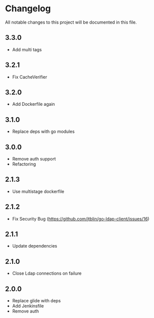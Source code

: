 # Changelog

All notable changes to this project will be documented in this file.

## 3.3.0

- Add multi tags

## 3.2.1

- Fix CacheVerifier

## 3.2.0

- Add Dockerfile again

## 3.1.0

- Replace deps with go modules

## 3.0.0

- Remove auth support 
- Refactoring

## 2.1.3

- Use multistage dockerfile

## 2.1.2

- Fix Security Bug (https://github.com/jtblin/go-ldap-client/issues/16)

## 2.1.1

- Update dependencies

## 2.1.0

- Close Ldap connections on failure 

## 2.0.0

- Replace glide with deps
- Add Jenkinsfile
- Remove auth
